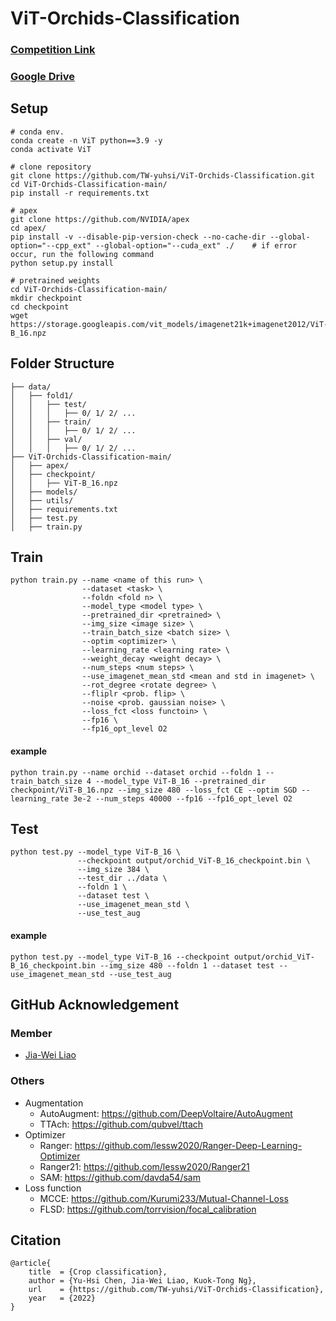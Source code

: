 # ViT-Orchids-Classification


### [Competition Link](https://tbrain.trendmicro.com.tw/Competitions/Details/20)
### [Google Drive](https://drive.google.com/drive/folders/1x_rb6bu0riJuouAtK-xjFGDkCP7ZbhbL?usp=sharing)


## Setup
```
# conda env.
conda create -n ViT python==3.9 -y
conda activate ViT

# clone repository
git clone https://github.com/TW-yuhsi/ViT-Orchids-Classification.git
cd ViT-Orchids-Classification-main/
pip install -r requirements.txt

# apex
git clone https://github.com/NVIDIA/apex
cd apex/
pip install -v --disable-pip-version-check --no-cache-dir --global-option="--cpp_ext" --global-option="--cuda_ext" ./    # if error occur, run the following command
python setup.py install

# pretrained weights
cd ViT-Orchids-Classification-main/
mkdir checkpoint
cd checkpoint
wget https://storage.googleapis.com/vit_models/imagenet21k+imagenet2012/ViT-B_16.npz
```




## Folder Structure
```
├── data/
│   ├── fold1/
│   │   ├── test/
│   │   │   ├── 0/ 1/ 2/ ...
│   │   ├── train/
│   │   │   ├── 0/ 1/ 2/ ...
│   │   ├── val/
│   │   │   ├── 0/ 1/ 2/ ...
├── ViT-Orchids-Classification-main/
│   ├── apex/
│   ├── checkpoint/
│   │   ├── ViT-B_16.npz
│   ├── models/
│   ├── utils/
│   ├── requirements.txt
│   ├── test.py
│   ├── train.py
```




## Train
```
python train.py --name <name of this run> \
                --dataset <task> \
                --foldn <fold n> \
                --model_type <model type> \
                --pretrained_dir <pretrained> \
                --img_size <image size> \
                --train_batch_size <batch size> \
                --optim <optimizer> \
                --learning_rate <learning rate> \ 
                --weight_decay <weight decay> \
                --num_steps <num steps> \
                --use_imagenet_mean_std <mean and std in imagenet> \
                --rot_degree <rotate degree> \
                --fliplr <prob. flip> \
                --noise <prob. gaussian noise> \
                --loss_fct <loss functoin> \
                --fp16 \
                --fp16_opt_level O2
```
#### example
```
python train.py --name orchid --dataset orchid --foldn 1 --train_batch_size 4 --model_type ViT-B_16 --pretrained_dir checkpoint/ViT-B_16.npz --img_size 480 --loss_fct CE --optim SGD --learning_rate 3e-2 --num_steps 40000 --fp16 --fp16_opt_level O2
```




## Test
```
python test.py --model_type ViT-B_16 \
               --checkpoint output/orchid_ViT-B_16_checkpoint.bin \
               --img_size 384 \
               --test_dir ../data \
               --foldn 1 \
               --dataset test \
               --use_imagenet_mean_std \
               --use_test_aug
```
#### example
```
python test.py --model_type ViT-B_16 --checkpoint output/orchid_ViT-B_16_checkpoint.bin --img_size 480 --foldn 1 --dataset test --use_imagenet_mean_std --use_test_aug
```


## GitHub Acknowledgement
### Member
- [Jia-Wei Liao](https://github.com/Jia-Wei-Liao/Orchid_Classification)

### Others
- Augmentation
  - AutoAugment: https://github.com/DeepVoltaire/AutoAugment
  - TTAch: https://github.com/qubvel/ttach
- Optimizer
  - Ranger: https://github.com/lessw2020/Ranger-Deep-Learning-Optimizer
  - Ranger21: https://github.com/lessw2020/Ranger21 
  - SAM: https://github.com/davda54/sam
- Loss function
  - MCCE: https://github.com/Kurumi233/Mutual-Channel-Loss
  - FLSD: https://github.com/torrvision/focal_calibration


## Citation
```
@article{
    title  = {Crop classification},
    author = {Yu-Hsi Chen, Jia-Wei Liao, Kuok-Tong Ng},
    url    = {https://github.com/TW-yuhsi/ViT-Orchids-Classification},
    year   = {2022}
}
```
